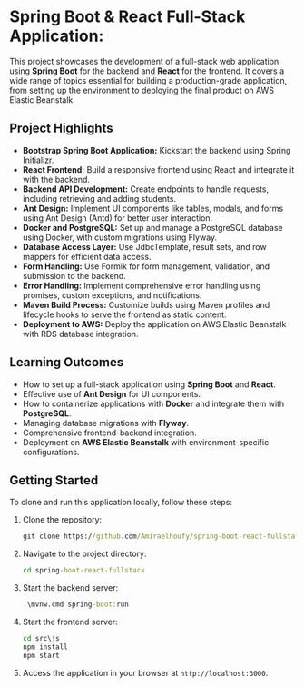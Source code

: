 # Spring Boot & React Full-Stack Application:

This project showcases the development of a full-stack web application using **Spring Boot** for the backend and **React** for the frontend. It covers a wide range of topics essential for building a production-grade application, from setting up the environment to deploying the final product on AWS Elastic Beanstalk.

## Project Highlights

- **Bootstrap Spring Boot Application:** Kickstart the backend using Spring Initializr.
- **React Frontend:** Build a responsive frontend using React and integrate it with the backend.
- **Backend API Development:** Create endpoints to handle requests, including retrieving and adding students.
- **Ant Design:** Implement UI components like tables, modals, and forms using Ant Design (Antd) for better user interaction.
- **Docker and PostgreSQL:** Set up and manage a PostgreSQL database using Docker, with custom migrations using Flyway.
- **Database Access Layer:** Use JdbcTemplate, result sets, and row mappers for efficient data access.
- **Form Handling:** Use Formik for form management, validation, and submission to the backend.
- **Error Handling:** Implement comprehensive error handling using promises, custom exceptions, and notifications.
- **Maven Build Process:** Customize builds using Maven profiles and lifecycle hooks to serve the frontend as static content.
- **Deployment to AWS:** Deploy the application on AWS Elastic Beanstalk with RDS database integration.

## Learning Outcomes

- How to set up a full-stack application using **Spring Boot** and **React**.
- Effective use of **Ant Design** for UI components.
- How to containerize applications with **Docker** and integrate them with **PostgreSQL**.
- Managing database migrations with **Flyway**.
- Comprehensive frontend-backend integration.
- Deployment on **AWS Elastic Beanstalk** with environment-specific configurations.

## Getting Started

To clone and run this application locally, follow these steps:

1. Clone the repository:
    ```cmd
    git clone https://github.com/Amiraelhoufy/spring-boot-react-fullstack.git
    ```

2. Navigate to the project directory:
    ```cmd
    cd spring-boot-react-fullstack
    ```

3. Start the backend server:
    ```cmd
    .\mvnw.cmd spring-boot:run
    ```

4. Start the frontend server:
    ```cmd
    cd src\js
    npm install
    npm start
    ```

5. Access the application in your browser at `http://localhost:3000`.


